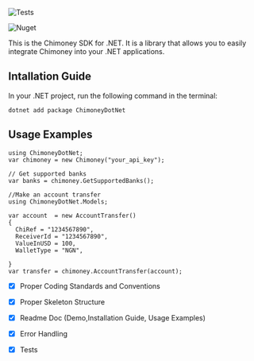 ![Tests](https://github.com/gearhead041/Chimoney-SDK-Challenge-Covenant-University/actions/workflows/dotnet.yml/badge.svg)

![Nuget](https://img.shields.io/nuget/dt/ChimoneyDotNet)

This is the Chimoney SDK for .NET. It is a library that allows you to easily integrate Chimoney into your .NET applications.

## Intallation Guide

In your .NET project, run the following command in the terminal:
```
dotnet add package ChimoneyDotNet
```

## Usage Examples
```Csharp
using ChimoneyDotNet;
var chimoney = new Chimoney("your_api_key");

// Get supported banks
var banks = chimoney.GetSupportedBanks();

//Make an account transfer
using ChimoneyDotNet.Models;

var account  = new AccountTransfer()
{
  ChiRef = "1234567890",
  ReceiverId = "1234567890",
  ValueInUSD = 100,
  WalletType = "NGN",

}
var transfer = chimoney.AccountTransfer(account);

```



- [x] Proper Coding Standards and Conventions
- [x] Proper Skeleton Structure
- [x] Readme Doc (Demo,Installation Guide, Usage Examples)
- [x] Error Handling
- [x] Tests

